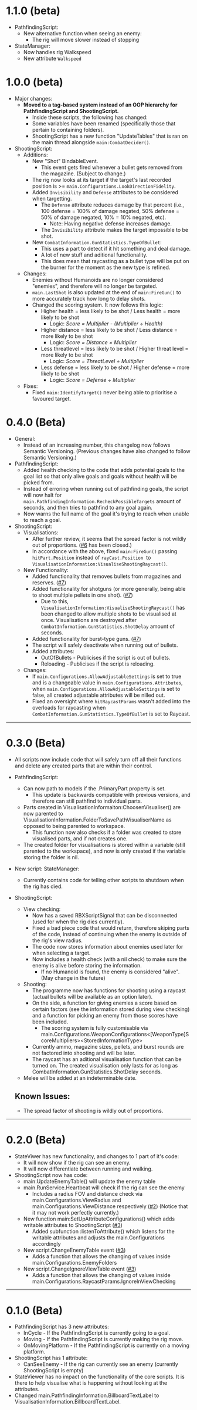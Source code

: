# 1.1.0 (beta)
- PathfindingScript:
  - New alternative function when seeing an enemy:
    - The rig will move slower instead of stopping
- StateManager:
  - Now handles rig Walkspeed
  - New attribute `Walkspeed`
# 1.0.0 (beta)
- Major changes:
  - **Moved to a tag-based system instead of an OOP hierarchy for PathfindingScript and ShootingScript.**
    - Inside these scripts, the following has changed:
    - Some variables have been renamed (specifically those that pertain to containing folders).
    - ShootingScript has a new function "UpdateTables" that is ran on the main thread alongside `main:CombatDecider()`.
- ShootingScript:
  - Additions:
    - New "Shot" BindableEvent.
      - This event gets fired whenever a bullet gets removed from the magazine. (Subject to change.)
    - The rig now looks at its target if the target's last recorded position is >= `main.Configurations.LookDirectionFidelity`.
    - Added `Invisibility` and `Defense` attributes to be considered when targetting.
      - The `Defense` attribute reduces damage by that percent (i.e., 100 defense = 100% of damage negated, 50% defense = 50% of damage negated, 10% = 10% negated, etc).
        - Note: Having negative defense increases damage.
      - The `Invisibility` attribute makes the target impossible to be shot.
    - New `CombatInformation.GunStatistics.TypeOfBullet`:
      - This uses a part to detect if it hit something and deal damage.
      - A lot of new stuff and aditional functionality.
      - This does mean that raycasting as a bullet type will be put on the burner for the moment as the new type is refined.
  - Changes:
    - Enemies without Humanoids are no longer considered "enemies", and therefore will no longer be targeted.
    - `main.LastShot` is also updated at the end of `main:FireGun()` to more accurately track how long to delay shots.
    - Changed the scoring system. It now follows this logic:
      - Higher health = less likely to be shot / Less health = more likely to be shot
        - Logic: *Score = Multiplier - (Multiplier ÷ Health)*
      - Higher distance = less likely to be shot / Less distance = more likely to be shot
        - Logic: *Score = Distance × Multiplier*
      - Less threatlevel = less likely to be shot / Higher threat level = more likely to be shot
        - Logic: *Score = ThreatLevel ÷ Multiplier*
      - Less defense = less likely to be shot / Higher defense = more likely to be shot
        - Logic: *Score = Defense ÷ Multiplier*
  - Fixes:
    - Fixed `main:IdentifyTarget()` never being able to prioritise a favoured target.

# 0.4.0 (Beta)
- General:
  - Instead of an increasing number, this changelog now follows Semantic Versioning. (Previous changes have also changed to follow Semantic Versioning.)
- PathfindingScript:
  - Added health checking to the code that adds potential goals to the goal list so that only alive goals and goals without health will be picked from.
  - Instead of erroring when running out of pathfinding goals, the script will now halt for `main.PathfindingInformation.RecheckPossibleTargets` amount of seconds, and then tries to pathfind to any goal again.
  - Now warns the full name of the goal it's trying to reach when unable to reach a goal.
- ShootingScript:
  - Visualisations:
    - After further review, it seems that the spread factor is not wildly out of proportions. ([#6](https://github.com/SarkWrk/TestPathExperience/issues/6#issue-2479747071) has been closed.)
    - In accordance with the above, fixed `main:FireGun()` passing `hitPart.Position` instead of `rayCast.Position`  to `VisualisationInformation:VisualiseShootingRaycast()`.
  - New Functionality:
    - Added functionality that removes bullets from magazines and reserves. ([#7](https://github.com/SarkWrk/TestPathExperience/issues/7#issue-2479749234))
    - Added functionality for shotguns (or more generally, being able to shoot multiple pellets in one shot). ([#7](https://github.com/SarkWrk/TestPathExperience/issues/7#issue-2479749234))
      - Due to this, `VisualisationInformation:VisualiseShootingRaycast()` has been changed to allow multiple shots to be visualised at once. Visualisations are destroyed after `CombatInformation.GunStatistics.ShotDelay` amount of seconds.
    - Added functionality for burst-type guns. ([#7](https://github.com/SarkWrk/TestPathExperience/issues/7#issue-2479749234))
    - The script will safely deactivate when running out of bullets.
    - Added attributes:
      - OutOfBullets - Publicises if the script is out of bullets.
      - Reloading - Publicises if the script is reloading.
  - Changes:
    - If `main.Configurations.AllowAdjustableSettings` is set to true and is a changeable value in `main.Configurations.Attributes`, when `main.Configurations.AllowAdjustableSettings` is set to false, all created adjustable attributes will be nilled out.
    - Fixed an oversight where `hitRaycastParams` wasn't added into the overloads for raycasting when `CombatInformation.GunStatistics.TypeOfBullet` is set to Raycast.

<hr>

# 0.3.0 (Beta)
- All scripts now include code that will safely turn off all their functions and delete any created parts that are within their control.
- PathfindingScript:
  - Can now path to models if the .PrimaryPart property is set.
    - This update is backwards compatible with previous versions, and therefore can still pathfind to individual parts.
  - Parts created in VisualisationInformaiton:ChoosenVisualiser() are now parented to VisualisationInformation.FolderToSavePathVisualiserName as opposed to being parented to workspace.
    - This function now also checks if a folder was created to store visualised parts, and if not creates one.
  - The created folder for visualisations is stored within a variable (still parented to the workspace), and now is only created if the variable storing the folder is nil.
- New script: StateManager:
  - Currently contains code for telling other scripts to shutdown when the rig has died.
- ShootingScript:
  - View checking:
    - Now has a saved RBXScriptSignal that can be disconnected (used for when the rig dies currently).
    - Fixed a bad piece code that would return, therefore skiping parts of the code, instead of continuing when the enemy is outside of the rig's view radius.
    - The code now stores information about enemies used later for when selecting a target.
    - Now includes a health check (with a nil check) to make sure the enemy is alive before storing the information.
      - If no Humanoid is found, the enemy is considered "alive". (May change in the future)
  - Shooting:
    - The programme now has functions for shooting using a raycast (actual bullets will be available as an option later).
    - On the side, a function for giving enemies a score based on certain factors (see the information stored during view checking) and a function for picking an enemy from those scores have been included.
      - The scoring system is fully customisable via main.Configurations.WeaponConfigurations<\[WeaponType]ScoreMultipliers>\<StoredInformationType>
    - Currently ammo, magazine sizes, pellets, and burst rounds are not factored into shooting and will be later.
    - The raycast has an aditional visualisation function that can be turned on. The created visualisation only lasts for as long as CombatInformation.GunStatistics.ShotDelay seconds.
  - Melee will be added at an indeterminable date.

  ## Known Issues:
  - The spread factor of shooting is wildly out of proportions.

<hr>

# 0.2.0 (Beta)
- StateViwer has new functionality, and changes to 1 part of it's code:
  - It will now show if the rig can see an enemy.
  - It will now differentiate between running and walking.
- ShootingScript now has code:
  - main:UpdateEnemyTable() will update the enemy table
  - main.RunService.Heartbeat will check if the rig can see the enemy
    - Includes a radius FOV and distance check via main.Configurations.ViewRadius and main.Configurations.ViewDistance respectively ([#2](https://github.com/SarkWrk/TestPathExperience/issues/2)) (Notice that it may not work perfectly currently.)
  - New function main:SetUpAttributeConfigurations() which adds writable attributes to ShootingScript ([#3](https://github.com/SarkWrk/TestPathExperience/issues/3))
    - Added subfunction :listenToAttribute() which listens for the writable attributes and adjusts the main.Configurations<index> accordingly
  - New script.ChangeEnemyTable event ([#3](https://github.com/SarkWrk/TestPathExperience/issues/3))
    - Adds a function that allows the changing of values inside main.Configurations.EnemyFolders
  - New script.ChangeIgnoreViewTable event ([#3](https://github.com/SarkWrk/TestPathExperience/issues/3))
    - Adds a function that allows the changing of values inside main.Configurations.RaycastParams.IgnoreInViewChecking

<hr>

# 0.1.0 (Beta)
- PathfindingScript has 3 new attributes:
  - InCycle - If the PathfindingScript is currently going to a goal.
  - Moving - If the PathfindingScript is currently making the rig move.
  - OnMovingPlatform - If the PathfindingScript is currently on a moving platform.
- ShootingScript has 1 attribute:
  - CanSeeEnemy - If the rig can currently see an enemy (currently ShootingScript is empty)
- StateViewer has no impact on the functionality of the core scripts. It is there to help visualise what is happening without looking at the attributes.
- Changed main.PathfindingInformation.BillboardTextLabel to VisualisationInformation.BillboardTextLabel.
